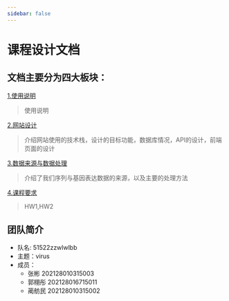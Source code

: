 ```yaml
---
sidebar: false
---
```

# 课程设计文档

## 文档主要分为四大板块：

[1.使用说明](/usage/)
> 使用说明

[2.网站设计](/design/)
> 介绍网站使用的技术栈，设计的目标功能，数据库情况，API的设计，前端页面的设计

[3.数据来源与数据处理](/data/)
> 介绍了我们序列与基因表达数据的来源，以及主要的处理方法

[4.课程要求](/project)
> HW1,HW2

## 团队简介

+ 队名: 51522zzwlwlbb
+ 主题：virus
+ 成员：
    + 张彬 202128010315003
    + 郭栩彤 202128016715011
    + 蔺舫民 202128010315002
